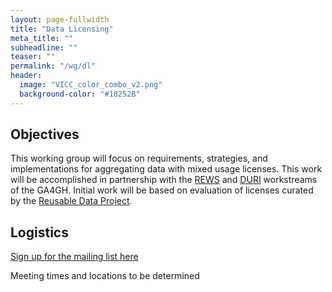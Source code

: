 ```yaml
---
layout: page-fullwidth
title: "Data Licensing"
meta_title: ""
subheadline: ""
teaser: ""
permalink: "/wg/dl"
header:
  image: "VICC_color_combo_v2.png"
  background-color: "#18252B"
---
```



## Objectives
This working group will focus on requirements, strategies, and implementations for aggregating data with mixed usage licenses. This work will be accomplished in partnership with the [REWS](https://www.ga4gh.org/work_stream/regulatory-ethics/) and [DURI](https://www.ga4gh.org/work_stream/data-use-researcher-identities-duri-2/) workstreams of the GA4GH. Initial work will be based on evaluation of licenses curated by the [Reusable Data Project](http://reusabledata.org/).


## Logistics

[Sign up for the mailing list here](https://groups.google.com/forum/#!forum/vicc-dl-wg)

Meeting times and locations to be determined